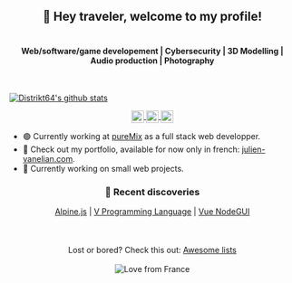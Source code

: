 <h2 align=center>👋 Hey traveler, welcome to my profile!<h1>
<h4 align="center">Web/software/game developement | Cybersecurity | 3D Modelling | Audio production | Photography</h4>
<br/>

[![Distrikt64's github stats](https://github-readme-stats.vercel.app/api?username=distrikt64&show_icons=true)](https://github.com/anuraghazra/github-readme-stats)

<p align="center">
  <a href="https://twitter.com/julienvanelian">
    <img align="center" alt="Julien Vanelian | Twitter" width="22px" src="https://cdn.jsdelivr.net/npm/simple-icons@v3/icons/twitter.svg"/>
  </a>
  <a href="https://www.linkedin.com/in/julien-vanelian/">
    <img align="center" alt="Julien Vanelian | Linkedin" width="22px" src="https://cdn.jsdelivr.net/npm/simple-icons@v3/icons/linkedin.svg"/>
  </a>
  <a href="https://www.instagram.com/julienvanelian/">
    <img align="center" alt="Julien Vanelian | Instagram" width="22px" src="https://cdn.jsdelivr.net/npm/simple-icons@v3/icons/instagram.svg"/>
  </a>
</p>

<ul>
  <li>🟢 Currently working at <a href="https://puremix.net">pureMix</a> as a full stack web developper.</li>
  <li>📢 Check out my portfolio, available for now only in french: <a href="https://julien-vanelian.com">julien-vanelian.com</a>.</li>
  <li>💭 Currently working on small web projects.</li>
</ul>

<h3 align="center">🌟 Recent discoveries</h3>

<p align="center">
  <a href="https://github.com/alpinejs/alpine">Alpine.js</a> | 
  <a href="https://github.com/vlang/v">V Programming Language</a> | 
  <a href="https://github.com/NovusTheory/vue-nodegui">Vue NodeGUI</a>
  <br/>
  <br/>
  <br/>
  <br/>
  Lost or bored? Check this out: <a href="https://github.com/sindresorhus/awesome">Awesome lists</a>
  <br/>
  <br/>
  <img align="center" alt="Love from France" src="https://img.shields.io/badge/%E2%9D%A4%EF%B8%8F-%20from%20France-red?style=for-the-badge"/>
</p>
